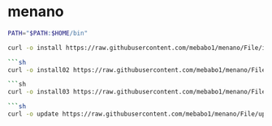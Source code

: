 # menano

```sh
PATH="$PATH:$HOME/bin"
```
```sh
curl -o install https://raw.githubusercontent.com/mebabo1/menano/File/install && chmod +x install && ./install

```sh
curl -o install02 https://raw.githubusercontent.com/mebabo1/menano/File/install02 && chmod +x install && ./install02

```sh
curl -o install03 https://raw.githubusercontent.com/mebabo1/menano/File/install03 && chmod +x install && ./install03

```sh
curl -o update https://raw.githubusercontent.com/mebabo1/menano/File/update && chmod +x update && ./update
